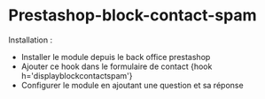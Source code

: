 # Prestashop-block-contact-spam

Installation :
- Installer le module depuis le back office prestashop
- Ajouter ce hook dans le formulaire de contact {hook h='displayblockcontactspam'}
- Configurer le module en ajoutant une question et sa réponse